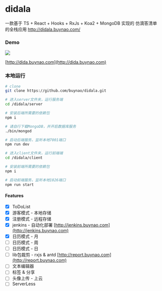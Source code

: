 # didala
一款基于 TS + React + Hooks + RxJs + Koa2 + MongoDB 实现的 仿滴答清单的全栈应用 http://didala.buynao.com/

### Demo


<img src="https://buynao.oss-cn-beijing.aliyuncs.com/20200406_193852.gif"/>

[http://dida.buynao.com](http://dida.buynao.com)


### 本地运行

```bash
# clone
git clone https://github.com/buynao/didala.git

# 进入server文件夹，运行服务端
cd /didala/server

# 安装后端所需要的依赖包
npm i

# 请自行下载MongoDB，并开启数据库服务
./bin/mongod

# 启动后端服务，监听本地7001端口
npm run dev
```

```bash
# 进入client文件夹，运行前端端
cd /didala/client

# 安装前端所需要的依赖包
npm i

# 启动前端服务，监听本地1026端口
npm run start
```

#### Features

- [x] ToDoList
- [x] 游客模式 - 本地存储
- [x] 注册模式 - 远程存储
- [x] jenkins - 自动化部署 [http://jenkins.buynao.com](http://jenkins.buynao.com)
- [x] 日历模式 - 月
- [ ] 日历模式 - 周
- [ ] 日历模式 - 日
- [ ] lib包裁剪 - rxjs & antd [http://report.buynao.com](http://report.buynao.com)
- [ ] 文本编辑器
- [ ] 标签 & 分享
- [ ] 头像上传 - 上云
- [ ] ServerLess